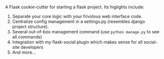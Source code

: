 A Flask cookie-cutter for starting a flask project. Its higlights include:

1. Separate your core logic with your frivolous web interface code.
2. Centralize config management in a settings.py (resembles django project structure).
3. Several out-of-box management command (use `python manage.py` to see all commands)
4. Integration with my flask-social plugin which makes sense for all social-site developers
5. And more...